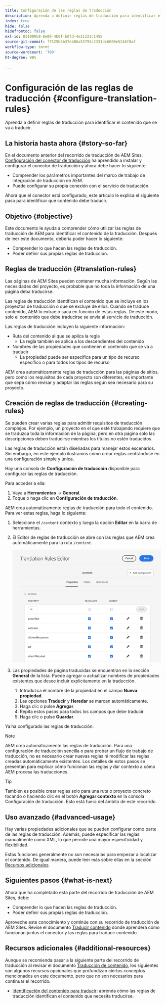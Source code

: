 ```yaml
---
title: Configuración de las reglas de traducción
description: Aprenda a definir reglas de traducción para identificar el contenido que se va a traducir.
index: true
hide: false
hidefromtoc: false
exl-id: 831009b8-8e09-4b0f-b0fd-4e21221c1455
source-git-commit: f7525b6b37e486a53791c2331dc6000e5248f8af
workflow-type: tm+mt
source-wordcount: '789'
ht-degree: 98%

---
```


# Configuración de las reglas de traducción {#configure-translation-rules}

Aprenda a definir reglas de traducción para identificar el contenido que se va a traducir.

## La historia hasta ahora {#story-so-far}

En el documento anterior del recorrido de traducción de AEM Sites, [Configuración del conector de traducción](configure-connector.md) ha aprendido a instalar y configurar el conector de traducción y ahora debe hacer lo siguiente:

* Comprender los parámetros importantes del marco de trabajo de integración de traducción en AEM.
* Puede configurar su propia conexión con el servicio de traducción.

Ahora que el conector está configurado, este artículo le explica el siguiente paso para identificar qué contenido debe traducir.

## Objetivo {#objective}

Este documento le ayuda a comprender cómo utilizar las reglas de traducción de AEM para identificar el contenido de la traducción. Después de leer este documento, debería poder hacer lo siguiente:

* Comprender lo que hacen las reglas de traducción.
* Poder definir sus propias reglas de traducción.

## Reglas de traducción {#translation-rules}

Las páginas de AEM Sites pueden contener mucha información. Según las necesidades del proyecto, es probable que no toda la información de una página deba traducirse.

Las reglas de traducción identifican el contenido que se incluye en los proyectos de traducción o que se excluye de ellos. Cuando se traduce contenido, AEM lo extrae o saca en función de estas reglas. De este modo, solo el contenido que debe traducirse se envía al servicio de traducción.

Las reglas de traducción incluyen la siguiente información:

* Ruta del contenido al que se aplica la regla
   * La regla también se aplica a los descendientes del contenido
* Nombres de las propiedades que contienen el contenido que se va a traducir
   * La propiedad puede ser específica para un tipo de recurso específico o para todos los tipos de recurso

AEM crea automáticamente reglas de traducción para las páginas de sitios, pero como los requisitos de cada proyecto son diferentes, es importante que sepa cómo revisar y adaptar las reglas según sea necesario para su proyecto.

## Creación de reglas de traducción {#creating-rules}

Se pueden crear varias reglas para admitir requisitos de traducción complejos. Por ejemplo, un proyecto en el que esté trabajando requiere que se traduzca toda la información de la página, pero en otra página solo las descripciones deben traducirse mientras los títulos no estén traducidos.

Las reglas de traducción están diseñadas para manejar estos escenarios. Sin embargo, en este ejemplo ilustramos cómo crear reglas centrándose en una configuración simple y única.

Hay una consola de **Configuración de traducción** disponible para configurar las reglas de traducción.

Para acceder a ella:

1. Vaya a **Herramientas** -> **General**.
1. Toque o haga clic en **Configuración de traducción**.

AEM crea automáticamente reglas de traducción para todo el contenido. Para ver estas reglas, haga lo siguiente:

1. Seleccione el `/content` contexto y luego la opción **Editar** en la barra de herramientas.
1. El Editor de reglas de traducción se abre con las reglas que AEM crea automáticamente para la ruta `/content`.

   ![Editor de reglas de traducción](assets/translation-rules-editor.png)

1. Las propiedades de página traducidas se encuentran en la sección **General** de la lista. Puede agregar o actualizar nombres de propiedades existentes que desee incluir explícitamente en la traducción.
   1. Introduzca el nombre de la propiedad en el campo **Nueva propiedad**.
   1. Las opciones **Traducir** y **Heredar** se marcan automáticamente.
   1. Haga clic o pulse **Agregar**.
   1. Repita estos pasos para todos los campos que debe traducir.
   1. Haga clic o pulse **Guardar**.

Ya ha configurado las reglas de traducción.

>[!NOTE]
>
>AEM crea automáticamente las reglas de traducción. Para una configuración de traducción sencilla o para probar un flujo de trabajo de traducción, no es necesario crear nuevas reglas ni modificar las reglas creadas automáticamente existentes. Los detalles de estos pasos se presentan para explicar cómo funcionan las reglas y dar contexto a cómo AEM procesa las traducciones.

>[!TIP]
>
>También es posible crear reglas solo para una ruta o proyecto concreto tocando o haciendo clic en el botón **Agregar contexto** en la consola Configuración de traducción. Esto está fuera del ámbito de este recorrido.

## Uso avanzado {#advanced-usage}

Hay varias propiedades adicionales que se pueden configurar como parte de las reglas de traducción. Además, puede especificar las reglas manualmente como XML, lo que permite una mayor especificidad y flexibilidad.

Estas funciones generalmente no son necesarias para empezar a localizar el contenido. De igual manera, puede leer más sobre ellas en la sección [Recursos adicionales](#additional-resources).

## Siguientes pasos {#what-is-next}

Ahora que ha completado esta parte del recorrido de traducción de AEM Sites, debe:

* Comprender lo que hacen las reglas de traducción.
* Poder definir sus propias reglas de traducción.

Aproveche este conocimiento y continúe con su recorrido de traducción de AEM Sites. Revise el documento [Traducir contenido](translate-content.md) donde aprenderá cómo funcionan juntos el conector y las reglas para traducir contenido.

## Recursos adicionales {#additional-resources}

Aunque se recomienda pasar a la siguiente parte del recorrido de traducción al revisar el documento [Traducción de contenido,](translate-content.md) los siguientes son algunos recursos opcionales que profundizan ciertos conceptos mencionados en este documento, pero que no son necesarios para continuar el recorrido.

* [Identificación del contenido para traducir](/help/sites-cloud/administering/translation/rules.md): aprenda cómo las reglas de traducción identifican el contenido que necesita traducirse.
